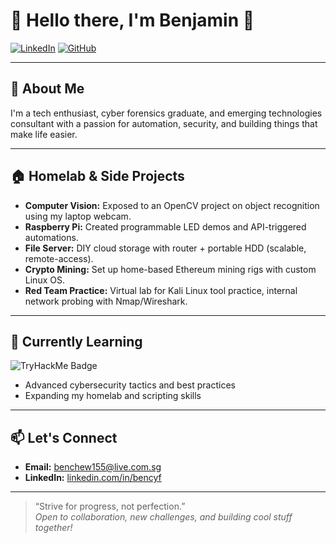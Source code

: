 # 👋 Hello there, I'm Benjamin 👋

[![LinkedIn](https://img.shields.io/badge/-LinkedIn-blue?logo=linkedin&style=flat-square)](https://www.linkedin.com/in/bencyf/)
[![GitHub](https://img.shields.io/badge/-GitHub-black?logo=github&style=flat-square)](https://github.com/AhBenzzz)

---

## 🚀 About Me

I'm a tech enthusiast, cyber forensics graduate, and emerging technologies consultant with a passion for automation, security, and building things that make life easier.

---

## 🏠 Homelab & Side Projects

- **Computer Vision:** Exposed to an OpenCV project on object recognition using my laptop webcam.
- **Raspberry Pi:** Created programmable LED demos and API-triggered automations.
- **File Server:** DIY cloud storage with router + portable HDD (scalable, remote-access).
- **Crypto Mining:** Set up home-based Ethereum mining rigs with custom Linux OS.
- **Red Team Practice:** Virtual lab for Kali Linux tool practice, internal network probing with Nmap/Wireshark.

---

## 🌱 Currently Learning
<!--START_SECTION:tryhackme-->
![TryHackMe Badge](https://tryhackme-badges.s3.amazonaws.com/SunKyu.png?t=1755308654)
<!--END_SECTION:tryhackme-->

- Advanced cybersecurity tactics and best practices
- Expanding my homelab and scripting skills

---

## 📫 Let's Connect

- **Email:** benchew155@live.com.sg
- **LinkedIn:** [linkedin.com/in/bencyf](https://www.linkedin.com/in/bencyf/)

---

> “Strive for progress, not perfection.”  
> *Open to collaboration, new challenges, and building cool stuff together!*
